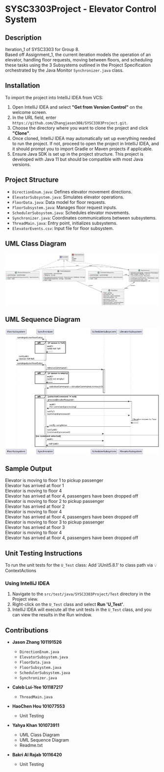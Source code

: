 # SYSC3303Project - Elevator Control System

## Description
Iteration_1 of SYSC3303 for Group 8.  
Based off Assignment_1, the current iteration models the operation of an elevator, handling floor requests, moving between floors, and scheduling these tasks using the 3 Subsystems outlined in the Project Specification orchestrated by the Java Monitor `Synchronizer.java` class.

## Installation
To import the project into IntelliJ IDEA from VCS:

1. Open IntelliJ IDEA and select **"Get from Version Control"** on the welcome screen.
2. In the URL field, enter `https://github.com/Zhangjason308/SYSC3303Project.git`.
3. Choose the directory where you want to clone the project and click **"Clone"**.
4. Once cloned, IntelliJ IDEA may automatically set up everything needed to run the project. If not, proceed to open the project in IntelliJ IDEA, and it should prompt you to import Gradle or Maven projects if applicable.
5. Ensure Java SDK is set up in the project structure. This project is developed with Java 11 but should be compatible with most Java versions.

## Project Structure
- `DirectionEnum.java`: Defines elevator movement directions.
- `ElevatorSubsystem.java`: Simulates elevator operations.
- `FloorData.java`: Data model for floor requests.
- `FloorSubsystem.java`: Manages floor request inputs.
- `SchedulerSubsystem.java`: Schedules elevator movements.
- `Synchronizer.java`: Coordinates communications between subsystems.
- `ThreadMain.java`: Entry point, initializes subsystems.
- `ElevatorEvents.csv`: Input file for floor subsystem.

## UML Class Diagram
![UML CLASS Diagram](./Documentation/Iteration_1/UML_Class_Diagram.png)

## UML Sequence Diagram
![UML SEQUENCE Diagram](./Documentation/Iteration_1/UML_Sequence_Diagram.png)

## Sample Output
Elevator is moving to floor 1 to pickup passenger  
Elevator has arrived at floor 1  
Elevator is moving to floor 4  
Elevator has arrived at floor 4, passengers have been dropped off  
Elevator is moving to floor 2 to pickup passenger  
Elevator has arrived at floor 2  
Elevator is moving to floor 4  
Elevator has arrived at floor 4, passengers have been dropped off  
Elevator is moving to floor 3 to pickup passenger  
Elevator has arrived at floor 3  
Elevator is moving to floor 4  
Elevator has arrived at floor 4, passengers have been dropped off


## Unit Testing Instructions
To run the unit tests for the `U_Test` class:
Add 'JUnit5.8.1' to class path via 💡ContextActions

### Using IntelliJ IDEA
1. Navigate to the `src/test/java/SYSC3303Project/Test` directory in the Project view.
2. Right-click on the `U_Test` class and select **Run 'U_Test'**.
3. IntelliJ IDEA will execute all the unit tests in the `U_Test` class, and you can view the results in the Run window.


## Contributions
- **Jason Zhang 101191526**
  - `DirectionEnum.java`
  - `ElevatorSubsystem.java`
  - `FloorData.java`
  - `FloorSubsystem.java`
  - `SchedulerSubsystem.java`
  - `Synchronizer.java`

- **Caleb Lui-Yee 101187217**
  - `ThreadMain.java`

- **HaoChen Hou 101077553**
  - Unit Testing

- **Yahya Khan 101073911**
  - UML Class Diagram
  - UML Sequence Diagram
  - Readme.txt

- **Bakri Al Rajab 10116420**
  - Unit Testing
